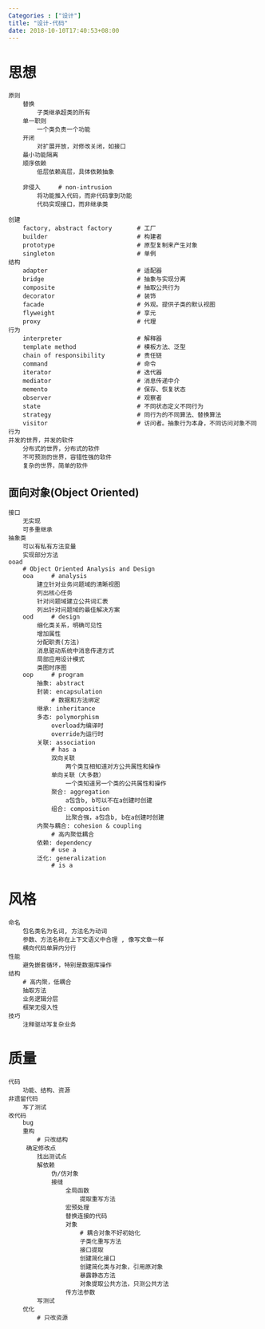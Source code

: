 ```yaml
---
Categories : ["设计"]
title: "设计-代码"
date: 2018-10-10T17:40:53+08:00
---
```


# 思想
    原则
        替换
            子类继承超类的所有
        单一职则
            一个类负责一个功能
        开闭
            对扩展开放，对修改关闭，如接口
        最小功能隔离
        顺序依赖
            低层依赖高层，具体依赖抽象

        非侵入     # non-intrusion
            将功能推入代码，而非代码拿到功能
            代码实现接口，而非继承类

    创建
        factory, abstract factory       # 工厂
        builder                         # 构建者
        prototype                       # 原型复制来产生对象
        singleton                       # 单例
    结构
        adapter                         # 适配器
        bridge                          # 抽象与实现分离
        composite                       # 抽取公共行为
        decorator                       # 装饰
        facade                          # 外观。提供子类的默认视图
        flyweight                       # 享元
        proxy                           # 代理
    行为
        interpreter                     # 解释器
        template method                 # 模板方法、泛型
        chain of responsibility         # 责任链
        command                         # 命令
        iterator                        # 迭代器
        mediator                        # 消息传递中介
        memento                         # 保存、恢复状态
        observer                        # 观察者
        state                           # 不同状态定义不同行为
        strategy                        # 同行为的不同算法、替换算法
        visitor                         # 访问者。抽象行为本身，不同访问对象不同行为
    并发的世界，并发的软件
        分布式的世界，分布式的软件
        不可预测的世界，容错性强的软件
        复杂的世界，简单的软件

## 面向对象(Object Oriented)
    接口
        无实现
        可多重继承
    抽象类
        可以有私有方法变量
        实现部分方法
    ooad
        # Object Oriented Analysis and Design
        ooa     # analysis
            建立针对业务问题域的清晰视图
            列出核心任务
            针对问题域建立公共词汇表
            列出针对问题域的最佳解决方案
        ood     # design
            细化类关系，明确可见性
            增加属性
            分配职责(方法)
            消息驱动系统中消息传递方式
            局部应用设计模式
            类图时序图
        oop     # program
            抽象: abstract
            封装: encapsulation
                # 数据和方法绑定
            继承: inheritance
            多态: polymorphism
                overload为编译时
                override为运行时
            关联: association
                # has a
                双向关联
                    两个类互相知道对方公共属性和操作
                单向关联（大多数）
                    一个类知道另一个类的公共属性和操作
                聚合: aggregation
                    a包含b, b可以不在a创建时创建
                组合: composition
                    比聚合强，a包含b, b在a创建时创建
            内聚与耦合: cohesion & coupling
                # 高内聚低耦合
            依赖: dependency
                # use a
            泛化: generalization
                # is a
# 风格
    命名
        包名类名为名词, 方法名为动词
        参数、方法名称在上下文语义中合理 , 像写文章一样
        横向代码单屏内分行
    性能
        避免嵌套循环，特别是数据库操作
    结构
        # 高内聚，低耦合
        抽取方法
        业务逻辑分层
        框架无侵入性
    技巧
        注释驱动写复杂业务
# 质量
    代码
        功能、结构、资源
    非遗留代码
        写了测试
    改代码
        bug
        重构
            # 只改结构
         确定修改点
            找出测试点
            解依赖
                伪/仿对象
                接缝
                    全局函数
                        提取重写方法
                    宏预处理
                    替换连接的代码
                    对象
                        # 耦合对象不好初始化
                        子类化重写方法
                        接口提取
                        创建简化接口
                        创建简化类与对象，引用原对象
                        暴露静态方法
                        对象提取公共方法，只测公共方法
                    传方法参数
            写测试
        优化
            # 只改资源